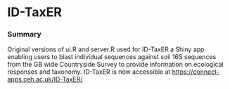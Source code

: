 # ID-TaxER

### Summary
Original versions of ui.R and server.R used for ID-TaxER a Shiny app enabling users to blast individual sequences against soil 16S sequences from the GB wide Countryside Survey to provide information on ecological responses and taxonomy.
ID-TaxER is now accessible at https://connect-apps.ceh.ac.uk/ID-TaxER/
